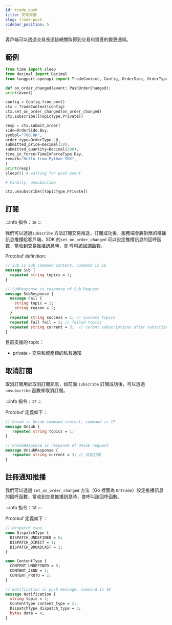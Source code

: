 ```yaml
---
id: trade_push
title: 交易推播
slug: trade-push
sidebar_position: 5
---
```


客戶端可以透過交易長連接網關取得到交易和資產的變更通知。

## 範例

```python
from time import sleep
from decimal import Decimal
from longport.openapi import TradeContext, Config, OrderSide, OrderType, TimeInForceType, PushOrderChanged, TopicType

def on_order_changed(event: PushOrderChanged):
print(event)

config = Config.from_env()
ctx = TradeContext(config)
ctx.set_on_order_changed(on_order_changed)
ctx.subscribe([TopicType.Private])

resp = ctx.submit_order(
side=OrderSide.Buy,
symbol="700.HK",
order_type=OrderType.LO,
submitted_price=Decimal(50),
submitted_quantity=Decimal(200),
time_in_force=TimeInForceType.Day,
remark="Hello from Python SDK",
)
print(resp)
sleep(5) # waiting for push event

# Finally, unsubscribe

ctx.unsubscribe([TopicType.Private])
```

## 訂閱

<SDKLinks title={false} module="trade" klass="TradeContext" method="subscribe" />

:::info
指令：`16`
:::

我們可以透過`subscribe` 方法訂閱交易推送，訂閱成功後，服務端會將對應的推播訊息推播給客戶端，SDK 的`set_on_order_changed` 可以設定推播訊息的回呼函數，當收到交易推播訊息時，會 呼叫該回調函數。

Protobuf definition:

```protobuf
// Sub is Sub command content, command is 16
message Sub {
  repeated string topics = 1;
}

// SubResponse is response of Sub Request
message SubResponse {
  message Fail {
    string topic = 1;
    string reason = 2;
  }
  repeated string success = 1; // success topics
  repeated Fail fail = 2; // failed topics
  repeated string current = 3;  // curent subscriptions after subscribe
}
```

目前支援的 topic：

- private - 交易和資產類的私有通知

## 取消訂閱

取消訂閱用於取消訂閱訊息，如前面 `subscribe` 訂閱成功後，可以透過 `unsubscribe` 函數來取消訂閱。

<SDKLinks title={false} module="trade" klass="TradeContext" method="unsubscribe" />

:::info
指令：`17`
:::

Protobuf 定義如下：

```protobuf
// Unsub is Unsub command content, command is 17
message Unsub {
   repeated string topics = 1;
}

// UnsubResponse is response of Unsub request
message UnsubResponse {
   repeated string current = 3; // 目前訂閱
}
```

## 註冊通知推播

我們可以透過 `set_on_order_changed` 方法（Go 裡面為 `OnTrade`）設定推播訊息的回呼函數，當收到交易推播訊息時，會呼叫該回呼函數。

<SDKLinks title={false} module="trade" klass="TradeContext" method="set_on_order_changed" go="OnTrade" />

:::info
指令：`18`
:::

Protobuf 定義如下：

```protobuf
// Dispatch type
enum DispatchType {
  DISPATCH_UNDEFINED = 0;
  DISPATCH_DIRECT = 1;
  DISPATCH_BROADCAST = 2;
}

enum ContentType {
  CONTENT_UNDEFINED = 0;
  CONTENT_JSON = 1;
  CONTENT_PROTO = 2;
}

// Notification is push message, command is 18
message Notification {
  string topic = 1;
  ContentType content_type = 2;
  DispatchType dispatch_type = 3;
  bytes data = 4;
}
```

